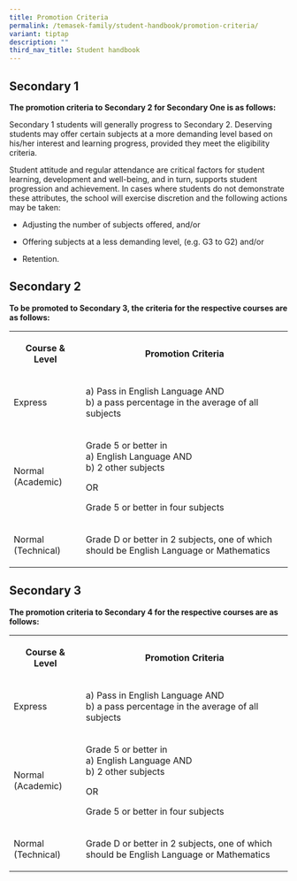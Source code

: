 ```yaml
---
title: Promotion Criteria
permalink: /temasek-family/student-handbook/promotion-criteria/
variant: tiptap
description: ""
third_nav_title: Student handbook
---
```

<h2>Secondary 1</h2><p><strong>The promotion criteria to Secondary 2 for Secondary One is as follows:</strong></p><p>Secondary 1 students will generally progress to Secondary 2. Deserving students may offer certain subjects at a more demanding level based on his/her interest and learning progress, provided they meet the eligibility criteria.</p><p>Student attitude and regular attendance are critical factors for student learning, development and well-being, and in turn, supports student progression and achievement. In cases where students do not demonstrate these attributes, the school will exercise discretion and the following actions may be taken:</p><ul data-tight="true" class="tight"><li><p>Adjusting the number of subjects offered, and/or</p></li><li><p>Offering subjects at a less demanding level, (e.g. G3 to G2) and/or</p></li><li><p>Retention.</p></li></ul><p></p><h2>Secondary 2</h2><p><strong>To be promoted to Secondary 3, the criteria for the respective courses are as follows:</strong></p><table><tbody><tr><th rowspan="1" colspan="1"><p>Course &amp; Level</p></th><th rowspan="1" colspan="1"><p>Promotion Criteria</p></th></tr><tr><td rowspan="1" colspan="1"><p>Express</p></td><td rowspan="1" colspan="1"><p>a) Pass in English Language AND<br>b) a pass percentage in the average of all subjects</p></td></tr><tr><td rowspan="1" colspan="1"><p>Normal (Academic)</p></td><td rowspan="1" colspan="1"><p>Grade 5 or better in<br>a) English Language AND<br>b) 2 other subjects</p><p>OR</p><p>Grade 5 or better in four subjects</p></td></tr><tr><td rowspan="1" colspan="1"><p>Normal (Technical)</p></td><td rowspan="1" colspan="1"><p>Grade D or better in 2 subjects, one of which should be English Language or Mathematics</p></td></tr></tbody></table><p></p><h2>Secondary 3</h2><p><strong>The promotion criteria to Secondary 4 for the respective courses are as follows:</strong></p><table><tbody><tr><th rowspan="1" colspan="1"><p>Course &amp; Level</p></th><th rowspan="1" colspan="1"><p>Promotion Criteria</p></th></tr><tr><td rowspan="1" colspan="1"><p>Express</p></td><td rowspan="1" colspan="1"><p>a) Pass in English Language AND<br>b) a pass percentage in the average of all subjects</p></td></tr><tr><td rowspan="1" colspan="1"><p>Normal (Academic)</p></td><td rowspan="1" colspan="1"><p>Grade 5 or better in<br>a) English Language AND<br>b) 2 other subjects</p><p>OR</p><p>Grade 5 or better in four subjects</p></td></tr><tr><td rowspan="1" colspan="1"><p>Normal (Technical)</p></td><td rowspan="1" colspan="1"><p>Grade D or better in 2 subjects, one of which should be English Language or Mathematics</p></td></tr></tbody></table><p></p>